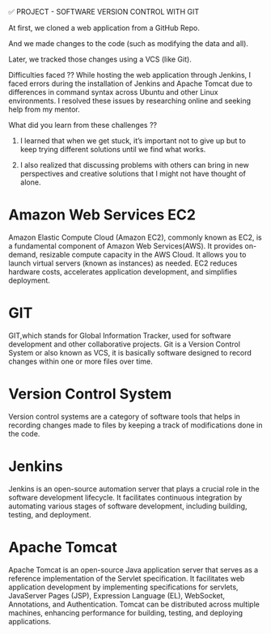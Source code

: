 ✅ PROJECT - SOFTWARE VERSION CONTROL WITH GIT

 At first, we cloned a web application from a GitHub Repo.

 And we made changes to the code (such as modifying the data and all).

 Later, we tracked those changes using a VCS (like Git).

Difficulties faced ??
While hosting the web application through Jenkins, I faced errors during the installation of Jenkins and Apache Tomcat due to differences in command syntax across Ubuntu and other Linux environments. I resolved these issues by researching online and seeking help from my mentor.

What did you learn from these challenges ??
1. I learned that when we get stuck, it’s important not to give up but to keep trying different solutions until we find what works.

2. I also realized that discussing problems with others can bring in new perspectives and creative solutions that I might not have thought of alone.

# Amazon Web Services EC2
Amazon Elastic Compute Cloud (Amazon EC2), commonly known as EC2, is a fundamental component of Amazon Web Services(AWS). It provides on-demand, resizable compute capacity in the AWS Cloud.
It allows you to launch virtual servers (known as instances) as needed.
EC2 reduces hardware costs, accelerates application development, and simplifies deployment.
# GIT
GIT,which stands for Global Information Tracker, used for software development and other collaborative projects. Git is a Version Control System or also known as VCS, it is basically software designed to record changes within one or more files over time. 
# Version Control System
Version control systems are a category of software tools that helps in recording changes made to files by keeping a track of modifications done in the code.
# Jenkins
Jenkins is an open-source automation server that plays a crucial role in the software development lifecycle. It facilitates continuous integration by automating various stages of software development, including building, testing, and deployment.
# Apache Tomcat
Apache Tomcat is an open-source Java application server that serves as a reference implementation of the Servlet specification. It facilitates web application development by implementing specifications for servlets, JavaServer Pages (JSP), Expression Language (EL), WebSocket, Annotations, and Authentication.
Tomcat can be distributed across multiple machines, enhancing performance for building, testing, and deploying applications.
